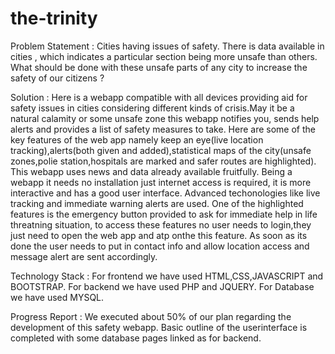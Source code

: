 # the-trinity
Problem Statement : 
Cities having issues of safety. There is data available in cities , which indicates a particular section being more unsafe than others. What should be done with these unsafe parts of any city to increase the safety of our citizens ? 

Solution : 
Here is a webapp compatible with all devices providing aid for safety issues in cities considering different kinds of crisis.May it be a natural calamity or some unsafe zone this webapp notifies you, sends help alerts and provides a list of safety measures to take. Here are some of the key features of the web app namely keep an eye(live location tracking),alerts(both given and added),statistical maps of the city(unsafe zones,polie station,hospitals are marked and safer routes are highlighted). This webapp uses news and data already available fruitfully. Being a webapp it needs no installation just internet access is required, it is more interactive and has a good user interface. Advanced techonologies like live tracking and immediate warning alerts are used. One of the highlighted features is the emergency button provided to ask for immediate help in life threatning situation, to access these features no user needs to login,they just need to open the web app and atp onthe this feature. As soon as its done the user needs to put in contact info and allow location access and message alert are sent accordingly. 


Technology Stack : For frontend we have used HTML,CSS,JAVASCRIPT and BOOTSTRAP.
                   For backend we have used PHP and JQUERY.
                   For Database we have used MYSQL.
                   

Progress Report :  We executed about 50% of our plan regarding the development of this safety webapp. Basic outline of the userinterface is completed with some database pages linked as for backend.                
